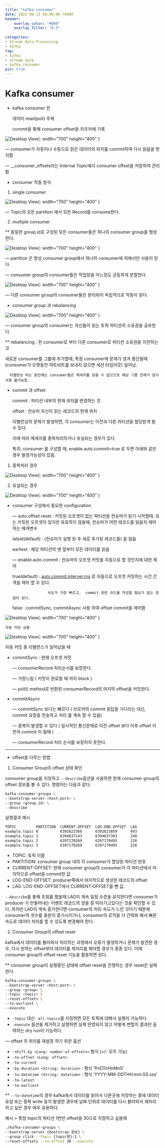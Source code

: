 ```yaml
---
title: "kafka-consumer"
date: 2022-09-13 00:00:00 +0900
header:
    overlay_color: "#000"
    overlay_filter: "0.5"
 
categories: 
- Stream Data Processing
- kafka
tag: 
- kafka
- stream_data
- kafka_consumer
pin: true
---
```

# Kafka consumer

- kafka consumer 란
    
    데이터 read(poll) 주체 
    
    commit을 통해 consumer offset을 카프카에 기록

![Desktop View](/assets/images/posts/2022-09-13-kafka-consumer/1.png){: width="700" height="400" }


— consumer가 자동이나 수동으로 읽은 데이터의 위치를 commit하여 다시 읽음을 방지함

— __consumer_offsets라는 Internal Topic에서 consumer offset을 저장하여 관리함

- consumer 작동 방식

1. single consumer

![Desktop View](/assets/images/posts/2022-09-13-kafka-consumer/2.png){: width="700" height="400" }


— Topic의 모든 partition 에서 모든 Record를 consume한다.

2. multiple consumer

** 동일한 group.id로 구성된 모든 consumer들은 하나의 consumer group을 형성한다.

![Desktop View](/assets/images/posts/2022-09-13-kafka-consumer/3.png){: width="700" height="400" }

— partition 은 항상 consumer group에서 하나의 consumer에 의해서만 사용이 된다.

— consumer group의 consumer들은 작업량을 어느정도 균등하게 분할한다. 

![Desktop View](/assets/images/posts/2022-09-13-kafka-consumer/4.png){: width="700" height="400" }

— 다른 consumer group의 consumer들은 분리되어 독립적으로 작동이 된다. 

- consumer group 과 rebalancing

![Desktop View](/assets/images/posts/2022-09-13-kafka-consumer/5.png){: width="700" height="400" }


— consumer group의 consumer는 자신들이 읽는 토픽 파티션의 소유권을 공유한다. 

** rebalancing : 한 consumer로 부터 다른 consumer로 파티션 소유권을 이전하는 것

새로운 consumer를 그룹에 추가할때, 특정 consumer에 문제가 생겨 중단될때 (consumer가 오랫동안 하트비트를 보내지 않으면 세션 타임아웃) 일어남. 

      리밸런싱 하는 동안에는 consumer들은 메세지를 읽을 수 없으므로 해당 그룹 전체가 잠시 사용 불가능함.

 

- commit 과  offset
    
    commit : 파티션 내부의 현재 위치를 변경하는 것
    
    offset : 컨슈머 자신이 읽는 레코드의 현재 위치 
    
    리밸런싱의 문제가 발생하면, 각 consumer는 이전과 다른 파티션을 할당받게 될 수 있다.
    
    이에 따라 메세지를 중복처리하거나 유실되는 경우가 있다. 
    
    특히,  consumer 를 구성할 때, enable.auto.commit=true 로 두면 아래와 같은 경우 발생가능성이 있음.
    
1. 중복처리 경우

![Desktop View](/assets/images/posts/2022-09-13-kafka-consumer/6.png){: width="700" height="400" }


2. 유실되는 경우

![Desktop View](/assets/images/posts/2022-09-13-kafka-consumer/7.png){: width="700" height="400" }

- consumer 구성에서 중요한 configuration
    
    — auto.offset.reset : 커밋된 오프셋이 없는 파티션을 컨슈머가 읽기 시작할때, 또는 커밋된 오프셋이 있지만 유효하지 않을때, 컨슈머가 어떤 레코드를 읽을지 제어하는 매개변수
    
    latest(default) : (컨슈머가 실행 된 후 새로 추가된 레코드들) 을 읽음
    
    earliest : 해당 파티션의 맨 앞부터 모든 데이터를 읽음
    
    — enable.auto.commit : 컨슈머의 오프셋 커밋을 자동으로 할 것인지에 대한 제어
    
    true(default) : [auto.commit.interver.ms](http://auto.commit.interver.ms/) 로 자동으로 오프셋 커밋하는 시간 간격을 제어 할 수 있다.
    
                      속도가 가장 빠르고,  commit 관련 코드를 작성할 필요가 없는 장점이 있다.
    
    false :  commitSync,  commitAsync 사용 하여 offset commit을 제어함
    

![Desktop View](/assets/images/posts/2022-09-13-kafka-consumer/8.png){: width="700" height="400" }

    
    자동 커밋 상황
    

![Desktop View](/assets/images/posts/2022-09-13-kafka-consumer/9.png){: width="700" height="400" }


자동 커밋 중 리밸런스가 일어났을 때 

- commitSync : 현재 오프셋 커밋
    
    — consumerRecord 처리순서를 보장한다. 
    
    — 가장느림 ( 커밋이 완료될 때 까지 block )
    
    — poll() method로 반환된 consumerRecord의 마지막 offset을 커밋한다. 
    
- commitAsync
    
    — commitSync 보다는 빠르다 ( 브로커의 commit 응답을 기다리는 대신, commit 요청을 전송하고 처리      를 계속 할 수 있음) 
    
    — 중복이 발생할 수 있다 ( 일시적인 통신문제로 이전 offset 보다 이후 offset 이 먼저 commit 이 될때 )
    
    — consumerRecord 처리 순서를 보장하지 못한다. 
    

---

- offset을 다루는 방법

1. Consumer Group의  offset 상태 확인

consumer group을 지정하고 `--describe`옵션을 사용하면 현재 consumer group의 offset 정보를 볼 수 있다. 명령어는 다음과 같다.

```bash
kafka-consumer-groups \
--bootstrap-server <host:port> \
--group <group.id> \
--describe
```

실행결과 예시

```bash
TOPIC         PARTITION  CURRENT-OFFSET  LOG-END-OFFSET  LAG             CONSUMER-ID                                      HOST            CLIENT-ID
example.topic 0          6392623366      6392623859      493             consumer-1-f6f6ffb0-1054-46b9-af13-0b254bc14da0  /10.64.69.95    consumer-1
example.topic 1          6394637143      6394637383      240             consumer-10-6c57b320-7742-4418-8e15-b7d735da346e /10.64.69.95    consumer-2
example.topic 2          6397170269      6397170495      226             consumer-19-dbed41a1-42bb-4ecb-bc8f-84e47c74dbe8 /10.64.69.95    consumer-3
example.topic 3          6397170269      6397170495      226             consumer-19-dbed41a1-42bb-4ecb-bc8f-84e47c74dbe8 /10.64.69.95    consumer-4
```

- TOPIC: 토픽 이름
- PARTITION: consumer group 내의 각 consumer가 할당된 파티션 번호
- CURRENT-OFFSET: 현재 consumer group의 consumer가 각 파티션에서 마지막으로 offset을 commit한 값
- LOG-END-OFFSET: producer쪽에서 마지막으로 생성한 레코드의 offset
- LAG: LOG-END-OFFSET에서 CURRENT-OFFSET를 뺀 값.

`--describe`를 통해 조회를 했을때 LAG이 계속 일정 수준을 유지한다면 consumer가 producer 가 만들어내는 이벤트 레코드의 양을 잘 따라가고있다는 것을 확인할 수 있다. 하지만 LAG이 계속 증가한다면 consumer의 처리 속도가 느린 것이기 때문에 consumer의 갯수를 충분히 증가시키거나, consumer의 로직을 더 간략화 해서 빠른 속도로 데이터 처리를 할 수 있도록 변경해야 한다.

2. Consumer Group의  offset reset

kafka에서 데이터를 불러와서 처리하는 과정에서 오류가 발생하거나 문제가 발견된 경우, 다시 원하는 offset부터 데이터를 재처리를 해야할 경우가 종종 있다. 이때 consumer group의 offset reset 기능을 활용하면 된다.

** consumer group이 실행중인 상태에 offset reset을 진행하는 경우 reset은 실패한다.

```bash
kafka-consumer-groups \
--bootstrap-server <host:port> \
--group <group> \
--topic <topic> \
--reset-offsets \
--to-earliest \
--execute
```

- `-topic` 대신 `-all-topics`를 지정하면 모든 토픽에 대해서 실행이 가능하다.
- `-execute` 옵션을 제거하고 실행하면 실제 반영되지 않고 어떻게 변할지 결과만 출력하는 dry run이 가능하다.

— offset 의 위치를 재설정 하기 위한 옵션 

- `-shift-by <Long: number-of-offsets>` 형식 (+/- 모두 가능)
- `-to-offset <Long: offset>`
- `-to-current`
- `-by-duration <String: duration>` : 형식 ‘PnDTnHnMnS’
- `-to-datetime <String: datetime>` : 형식 ‘YYYY-MM-DDTHH:mm:SS.sss’
- `-to-latest`
- `-to-earliest`

** `--to-datetime`의 경우 kafka에서 데이터를 읽어서 다른곳에 저장하는 중에 데이터 유실 또는 중복 write 등이 발생한 경우에 날짜 단위로 데이터를 다시 불러와서 재처리하고 싶은 경우 매우 유용하다.

예시 > 특정 topic의 파티션 1번만 offset을 30으로 지정하고 싶을때 

```bash
./kafka-consumer-groups \
--bootstrap-server {bootstrap 정보} \
--group click --topic {topic명}:1 \
--reset-offsets --to-offset 30 --execute
```